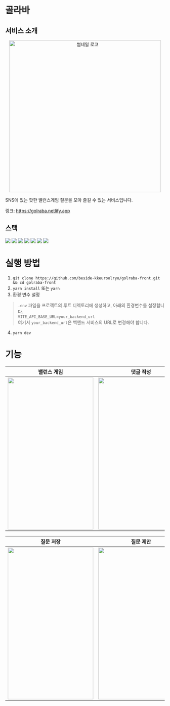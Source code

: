 # 골라바
## 서비스 소개
<p align="center">
  <img width="480" alt="썸네일 로고" src="https://github.com/beside-kkeuroolryo/golraba-front/assets/67093357/4945fedb-054e-4e9c-8b30-1479b28756c4">  
</p>

SNS에 있는 핫한 밸런스게임 질문을 모아 즐길 수 있는 서비스입니다.  
  
링크: https://golraba.netlify.app
## 스택
<img src="https://img.shields.io/badge/react-61DAFB?style=for-the-badge&logo=react&logoColor=white"> <img src="https://img.shields.io/badge/typescript-3178C6?style=for-the-badge&logo=typescript&logoColor=white"> <img src="https://img.shields.io/badge/react%20query-FF4154?style=for-the-badge&logo=reactquery&logoColor=white"> <img src="https://img.shields.io/badge/TailwindCSS-06B6D4?&style=for-the-badge&logo=TailwindCSS&logoColor=white"> <img src="https://img.shields.io/badge/Axios-5A29E4.svg?&style=for-the-badge&logo=axios&logoColor=white"> <img src="https://img.shields.io/badge/ESLINT-4B32C3?&style=for-the-badge&logo=ESLint&logoColor=white"> <img src="https://img.shields.io/badge/PRETTIER-F7B93E?&style=for-the-badge&logo=Prettier&logoColor=white">
# 실행 방법
1. `git clone https://github.com/beside-kkeuroolryo/golraba-front.git && cd golraba-front`
2. `yarn install` 또는 `yarn`
3. 환경 변수 설정
> `.env` 파일을 프로젝트의 루트 디렉토리에 생성하고, 아래의 환경변수를 설정합니다.  
> `VITE_API_BASE_URL=your_backend_url`  
> 여기서 `your_backend_url`은 백엔드 서비스의 URL로 변경해야 합니다.
4. `yarn dev`
# 기능
| 밸런스 게임 | 댓글 작성 | 댓글 삭제 |
|-------|-------|-------|
| <img src="https://github.com/beside-kkeuroolryo/golraba-front/assets/67093357/f44eac70-257a-4173-a76f-55eb31d25785" width="270" height="480"/>    | <img src="https://github.com/beside-kkeuroolryo/golraba-front/assets/67093357/85431ba0-a017-4c44-b8ab-e394b1acda50" width="270" height="480"/>    | <img src="https://github.com/beside-kkeuroolryo/golraba-front/assets/67093357/c7ab1427-a106-4fa2-8212-37e647df79d2" width="270" height="480"/>  |

| 질문 저장 | 질문 제안 | 보관함 |
|-------|-------|-------|
| <img src="https://github.com/beside-kkeuroolryo/golraba-front/assets/67093357/e9b8951a-0152-41f2-ac0b-9562a14551b9" width="270" height="480"/>  | <img src="https://github.com/beside-kkeuroolryo/golraba-front/assets/67093357/04a54469-7cfc-4657-b487-845c21ac2585" width="270" height="480"/>  | <img src="https://github.com/beside-kkeuroolryo/golraba-front/assets/67093357/b4b8d2ee-77cc-49af-ab1a-aa780e7541ba" width="270" height="480"/>  |
